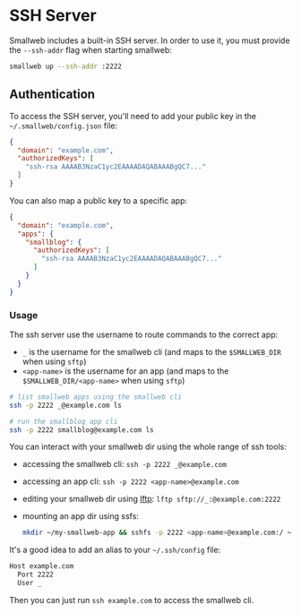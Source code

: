 # SSH Server

Smallweb includes a built-in SSH server. In order to use it, you must provide the `--ssh-addr` flag when starting smallweb:

```sh
smallweb up --ssh-addr :2222
```

## Authentication

To access the SSH server, you'll need to add your public key in the `~/.smallweb/config.json` file:

```json
{
  "domain": "example.com",
  "authorizedKeys": [
    "ssh-rsa AAAAB3NzaC1yc2EAAAADAQABAAABgQC7..."
  ]
}
```

You can also map a public key to a specific app:

```json
{
  "domain": "example.com",
  "apps": {
    "smallblog": {
      "authorizedKeys": [
        "ssh-rsa AAAAB3NzaC1yc2EAAAADAQABAAABgQC7..."
      ]
    }
  }
}
```

### Usage

The ssh server use the username to route commands to the correct app:

- `_` is the username for the smallweb cli (and maps to the `$SMALLWEB_DIR` when using `sftp`)
- `<app-name>` is the username for an app (and maps to the `$SMALLWEB_DIR/<app-name>` when using `sftp`)

```sh
# list smallweb apps using the smallweb cli
ssh -p 2222 _@example.com ls

# run the smallblog app cli
ssh -p 2222 smallblog@example.com ls
```

You can interact with your smallweb dir using the whole range of ssh tools:

- accessing the smallweb cli: `ssh -p 2222 _@example.com`
- accessing an app cli: `ssh -p 2222 <app-name>@example.com`
- editing your smallweb dir using [lftp](https://lftp.yar.ru/): `lftp sftp://_:@example.com:2222`
- mounting an app dir using ssfs:

  ```sh
  mkdir ~/my-smallweb-app && sshfs -p 2222 <app-name>@example.com:/ ~/my-smallweb-app
  ```

It's a good idea to add an alias to your `~/.ssh/config` file:

```sh
Host example.com
  Port 2222
  User _
```

Then you can just run `ssh example.com` to access the smallweb cli.
